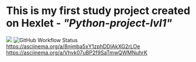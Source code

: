 # This is my first study project created on Hexlet - <i>"Python-project-lvl1"</i> 
<a href="https://codeclimate.com/github/SaiWeb5/python-project-lvl1/maintainability"><img src="https://api.codeclimate.com/v1/badges/923b9a89c6a86d5f8255/maintainability" /></a>
<img alt="GitHub Workflow Status" src="https://img.shields.io/github/workflow/status/SaiWeb5/python-project-lvl1/Linter%20CI?style=plastic">
https://asciinema.org/a/8njmba5xY1zphDDlAkXG2rLOe
https://asciinema.org/a/Vhvk07uBP2f9SaTmwQWMNuhrK

